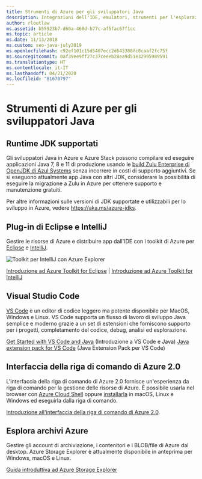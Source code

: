 ```yaml
---
title: Strumenti di Azure per gli sviluppatori Java
description: Integrazioni dell'IDE, emulatori, strumenti per l'esplorazione delle risorse e interfacce della riga di comando per gli sviluppatori Java in Azure.
author: rloutlaw
ms.assetid: b55923b7-d60a-460d-b77c-af5fac67f1cc
ms.topic: article
ms.date: 11/13/2018
ms.custom: seo-java-july2019
ms.openlocfilehash: c92ef101c15d5407ecc2d643388fc8caaf2fc75f
ms.sourcegitcommit: 0af39ee9ff27c37ceeeb28ea9d51e32995989591
ms.translationtype: HT
ms.contentlocale: it-IT
ms.lasthandoff: 04/21/2020
ms.locfileid: "81670797"
---
```

# <a name="azure-tools-for-java-developers"></a>Strumenti di Azure per gli sviluppatori Java

## <a name="supported-jdk-runtimes"></a>Runtime JDK supportati

Gli sviluppatori Java in Azure e Azure Stack possono compilare ed eseguire applicazioni Java 7, 8 e 11 di produzione usando le [build Zulu Enterprise di OpenJDK di Azul Systems](https://www.azul.com/downloads/azure-only/zulu/) senza incorrere in costi di supporto aggiuntivi. Se si eseguono attualmente app Java con altri JDK, considerare la possibilità di eseguire la migrazione a Zulu in Azure per ottenere supporto e manutenzione gratuiti.

Per altre informazioni sulle versioni di JDK supportate e utilizzabili per lo sviluppo in Azure, vedere <https://aka.ms/azure-jdks>.

## <a name="eclipse-and-intellij-plugins"></a>Plug-in di Eclipse e IntelliJ

Gestire le risorse di Azure e distribuire app dall'IDE con i toolkit di Azure per [Eclipse](/azure/developer/java/toolkit-for-eclipse) e [IntelliJ](/azure/developer/java/toolkit-for-intellij).

![Toolkit per IntelliJ con Azure Explorer](media/intelliJ-azure-explorer.png)

[Introduzione ad Azure Toolkit for Eclipse](/azure/app-service-web/app-service-web-eclipse-create-hello-world-web-app) | [Introduzione ad Azure Toolkit for IntelliJ](/azure/app-service-web/app-service-web-intellij-create-hello-world-web-app)

## <a name="visual-studio-code"></a>Visual Studio Code

[VS Code](https://code.visualstudio.com/) è un editor di codice leggero ma potente disponibile per MacOS, Windows e Linux. VS Code supporta un flusso di lavoro di sviluppo Java semplice e moderno grazie a un set di estensioni che forniscono supporto per i progetti, completamento del codice, debug, analisi ed esplorazione.

[Get Started with VS Code and Java](https://code.visualstudio.com/docs/java) (Introduzione a VS Code e Java)
[Java extension pack for VS Code](https://code.visualstudio.com/docs/java/extensions) (Java Extension Pack per VS Code)

## <a name="azure-cli-20"></a>Interfaccia della riga di comando di Azure 2.0

L'interfaccia della riga di comando di Azure 2.0 fornisce un'esperienza da riga di comando per la gestione delle risorse di Azure. È possibile usarla nel browser con [Azure Cloud Shell](/azure/cloud-shell/overview) oppure [installarla](/cli/azure/install-azure-cli) in macOS, Linux e Windows ed eseguirla dalla riga di comando.

[Introduzione all'interfaccia della riga di comando di Azure 2.0](/cli/azure/get-started-with-azure-cli).

## <a name="azure-storage-explorer"></a>Esplora archivi Azure

Gestire gli account di archiviazione, i contenitori e i BLOB/file di Azure dal desktop. Azure Storage Explorer è attualmente disponibile in anteprima per Windows, macOS e Linux.

[Guida introduttiva ad Azure Storage Explorer](/azure/vs-azure-tools-storage-manage-with-storage-explorer)
